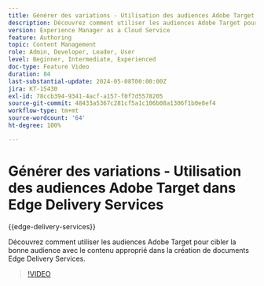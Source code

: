 ```yaml
---
title: Générer des variations - Utilisation des audiences Adobe Target dans Edge Delivery Services
description: Découvrez comment utiliser les audiences Adobe Target pour cibler la bonne audience avec le contenu approprié dans la création de documents Edge Delivery Services.
version: Experience Manager as a Cloud Service
feature: Authoring
topic: Content Management
role: Admin, Developer, Leader, User
level: Beginner, Intermediate, Experienced
doc-type: Feature Video
duration: 84
last-substantial-update: 2024-05-08T00:00:00Z
jira: KT-15430
exl-id: 78ccb394-9341-4acf-a157-f0f7d5578205
source-git-commit: 48433a5367c281cf5a1c106b08a1306f1b0e8ef4
workflow-type: tm+mt
source-wordcount: '64'
ht-degree: 100%

---
```


# Générer des variations - Utilisation des audiences Adobe Target dans Edge Delivery Services

{{edge-delivery-services}}

Découvrez comment utiliser les audiences Adobe Target pour cibler la bonne audience avec le contenu approprié dans la création de documents Edge Delivery Services.

>[!VIDEO](https://video.tv.adobe.com/v/3437757/?learn=on&captions=fre_fr)
